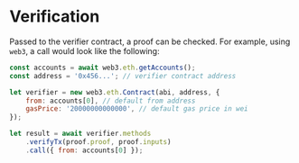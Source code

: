 # Verification

Passed to the verifier contract, a proof can be checked.
For example, using `web3`, a call would look like the following:

```javascript
const accounts = await web3.eth.getAccounts();
const address = '0x456...'; // verifier contract address

let verifier = new web3.eth.Contract(abi, address, {
    from: accounts[0], // default from address
    gasPrice: '20000000000000', // default gas price in wei
});

let result = await verifier.methods
    .verifyTx(proof.proof, proof.inputs)
    .call({ from: accounts[0] });
```
